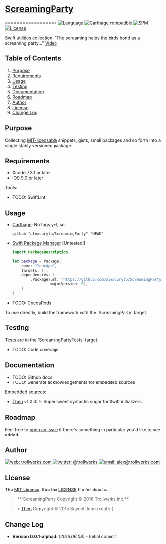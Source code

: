 # [ScreamingParty](https://github.com/alexcurylo/ScreamingParty)
==================
[![Language](http://img.shields.io/badge/language-swift_2.2.1-orange.svg)](https://developer.apple.com/swift)
[![Carthage compatible](https://img.shields.io/badge/Carthage-compatible-4BC51D.svg?style=flat)](https://github.com/Carthage/Carthage)
[![SPM](https://img.shields.io/badge/SPM-compatible-brightgreen.svg)](https://github.com/apple/swift-package-manager)
[![License](http://img.shields.io/badge/license-MIT-lightgrey.svg)][linkMIT] 

Swift utilities collection. "The screaming helps the birds bond as a screaming party..." [Video](https://www.youtube.com/watch?v=gA925WlKKF4)

## Table of Contents

1. [Purpose](#purpose)
2. [Requirements](#requirements)
3. [Usage](#usage)
4. [Testing](#testing)
5. [Documentation](#documentation)
6. [Roadmap](#roadmap)
7. [Author](#author)
8. [License](#license)
9. [Change Log](#change-log)

## Purpose

Collecting [MIT-licensable](linkMIT) snippets, gists, small packages and so forth into a single stably versioned package.

## Requirements

- Xcode 7.3.1 or later
- iOS 9.0 or later

Tools:

- TODO: SwiftLint

## Usage

- [Carthage](https://github.com/alexcurylo/ScreamingParty): No tags yet, so

    ```
    github "alexcurylo/ScreamingParty" "HEAD"
    ```

- [Swift Package Manager](https://swift.org/package-manager) [Untested!]:
 
    ```swift
    import PackageDescription

    let package = Package(
        name: "YourApp",
        targets: [],
        dependencies: [
            .Package(url: "https://github.com/alexcurylo/ScreamingParty.git",
                     majorVersion: 0),
        ]
    )
    ```

- TODO: CocoaPods


To use directly, build the framework with the 'ScreamingParty' target.
 
## Testing

Tests are in the 'ScreamingPartyTests' target.

- TODO: Code coverage

## Documentation

- TODO: Github docs
- TODO: Generate acknowledgements for embedded sources 

Embedded sources:

- [Then](https://github.com/devxoul/Then) v1.0.3: ✨ Super sweet syntactic sugar for Swift initializers.

## Roadmap

Feel free to [open an issue](https://github.com/alexcurylo/ScreamingParty/issues/new) if there's something in particular you'd like to see added.

## Author

[![web: trollwerks.com](http://img.shields.io/badge/web-www.trollwerks.com-blue.svg)](http://trollwerks.com) 
[![twitter: @trollwerks](http://img.shields.io/badge/twitter-%40trollwerks-blue.svg)](https://twitter.com/trollwerks) 
[![email: alex@trollwerks.com](http://img.shields.io/badge/email-alex%40trollwerks.com-blue.svg)](mailto:alex@trollwerks.com) 

## License

The [MIT License][linkMIT]. See the [LICENSE](LICENSE) file for details.

>** ScreamingParty Copyright &copy; 2016 Trollwerks Inc.**
 
>• [Then](https://github.com/devxoul/Then) Copyright &copy; 2015 Suyeol Jeon (xoul.kr)

## Change Log

* **Version 0.0.1-alpha.1**: *(2016.06.08)* - Initial commit

[linkMIT]: http://opensource.org/licenses/MIT

